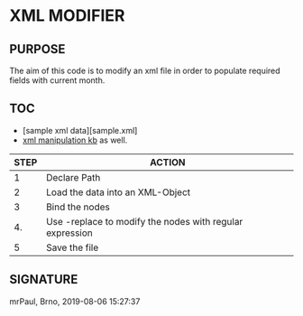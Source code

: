 # XML MODIFIER

## PURPOSE
The aim of this code is to modify an xml file in order to populate required fields with current month. 


## TOC
* [sample xml data][sample.xml]
* [xml manipulation kb](ps_xml_modifier.md) as well.

STEP | ACTION
-----|---------------------------------------------------------
1    | Declare Path
2    | Load the data into an XML-Object
3    | Bind the nodes
4.   | Use -replace to modify the nodes with regular expression
5    | Save the file


## SIGNATURE 
mrPaul, Brno, 2019-08-06 15:27:37
